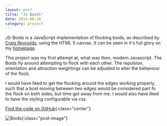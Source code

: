 ```yaml
---
layout: post
title: "JS Boids"
date: 2014-06-26
category: project
---
```


JS-Boids is a JavaScript implementation of flocking boids, as described by [Craig Reynolds](http://www.red3d.com/cwr/boids/),
using the HTML 5 canvas. It can be seen in it's full glory on my [homepage]({{site.url}}).

This project was my first attempt at, what was then, modern Javascript. The Boids fly around attempting to flock 
with each other. The repulsion, orientation and attraction weightings can be adjusted to alter the behaviour of the 
flock.

I would have liked to get the flocking around the edges working properly, such that a boid moving between two edges 
would be considered part fo the flock on both sides, but time got away from me. I would also have liked to have the 
styling configurable via css.

[Find the code on GitHub](https://github.com/RosyTucker/JS-Boids){:class="center"}

![Boids]({{site.url}}/assets/images/projects/boids.png){:class="post-image"}

